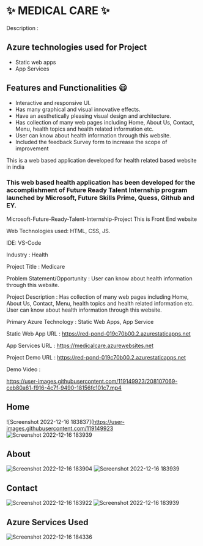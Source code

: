 # ✨  MEDICAL CARE ✨

Description : 

## Azure technologies used for Project

- Static web apps
- App Services

## Features and Functionalities 😃

- Interactive and responsive UI.
- Has many graphical and visual innovative effects.
- Have an aesthetically pleasing visual design and architecture.
- Has collection of many web pages including Home, About Us, Contact, Menu, health topics and health related information etc.
- User can know about health information through this website.
- Included the feedback Survey form to increase the scope of improvement 

This is a web based application developed for health related based website in india

### This web based health application has been developed for the accomplishment of Future Ready Talent Internship program launched by Microsoft, Future Skills Prime, Quess, Github and EY.

Microsoft-Future-Ready-Talent-Internship-Project This is Front End website

Web Technologies used: HTML, CSS, JS.

IDE: VS-Code

Industry : Health

Project Title : Medicare

Problem Statement/Opportunity : User can know about health information through this website.

Project Description : Has collection of many web pages including Home, About Us, Contact, Menu, health topics and health related information etc.
User can know about health information through this website.

Primary Azure Technology : Static Web Apps, App Service

Static Web App URL : https://red-pond-019c70b00.2.azurestaticapps.net

App Services URL : https://medicalcare.azurewebsites.net

Project Demo URL : https://red-pond-019c70b00.2.azurestaticapps.net

Demo Video : 

https://user-images.githubusercontent.com/119149923/208107069-ceb80a61-f916-4c7f-9490-18156fc101c7.mp4

## Home
![Screenshot 2022-12-16 183837](https://user-images.githubusercontent.com/119149923
![Screenshot 2022-12-16 183939](https://user-images.githubusercontent.com/119149923/208105509-a4c18485-cac6-423a-9bc6-baa7b68c3df6.jpg)

## About
![Screenshot 2022-12-16 183904](https://user-images.githubusercontent.com/119149923/208105566-a9943966-e1dd-4b6a-ad69-19340d5482e1.jpg)
![Screenshot 2022-12-16 183939](https://user-images.githubusercontent.com/119149923/208105572-7bae02ba-5bda-4c1c-8e2e-d215ccb6d1f4.jpg)

## Contact
![Screenshot 2022-12-16 183922](https://user-images.githubusercontent.com/119149923/208105626-60410c43-1134-481b-a039-429772323707.jpg)
![Screenshot 2022-12-16 183939](https://user-images.githubusercontent.com/119149923/208105639-b679455b-ef5f-4736-a509-f6317252abdf.jpg)

## Azure Services Used

![Screenshot 2022-12-16 184336](https://user-images.githubusercontent.com/119149923/208106147-3bcbc94f-4d77-498b-b3b0-420654b33253.jpg)
